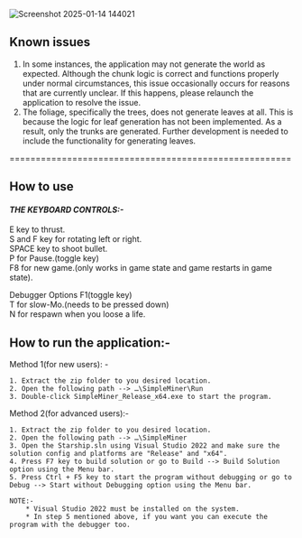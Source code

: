 ![Screenshot 2025-01-14 144021](https://github.com/user-attachments/assets/9cc1c813-9004-44a5-9473-e2c4c7ec0ad6)<br>

## Known issues

1. In some instances, the application may not generate the world as expected. Although the chunk logic is correct and functions properly under normal circumstances, this issue occasionally occurs for reasons that are currently unclear. If this happens, please relaunch the application to resolve the issue.<br>
2. The foliage, specifically the trees, does not generate leaves at all. This is because the logic for leaf generation has not been implemented. As a result, only the trunks are generated. Further development is needed to include the functionality for generating leaves.<br>

======================================================

## How to use<br>
#### *THE KEYBOARD CONTROLS:-*<br>
E key to thrust.<br> 
S and F key for rotating left or right.<br> SPACE key to shoot bullet.<br>
P for Pause.(toggle key)<br>
F8 for new game.(only works in game state and game restarts in game state).<br>

Debugger Options F1(toggle key)<br>
T for slow-Mo.(needs to be pressed down)<br>
N for respawn when you loose a life.<br>

## How to run the application:-<br>

Method 1(for new users): -

	1. Extract the zip folder to you desired location.
	2. Open the following path --> …\SimpleMiner\Run
	3. Double-click SimpleMiner_Release_x64.exe to start the program.

Method 2(for advanced users):-

	1. Extract the zip folder to you desired location.
	2. Open the following path --> …\SimpleMiner
	3. Open the Starship.sln using Visual Studio 2022 and make sure the solution config and platforms are "Release" and "x64".
	4. Press F7 key to build solution or go to Build --> Build Solution option using the Menu bar.
	5. Press Ctrl + F5 key to start the program without debugging or go to Debug --> Start without Debugging option using the Menu bar.

	NOTE:- 	
		* Visual Studio 2022 must be installed on the system.
		* In step 5 mentioned above, if you want you can execute the program with the debugger too.
